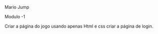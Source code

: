  Mario Jump

 Modulo -1

 Criar a página do jogo usando apenas Html e css
 criar a página de login.
